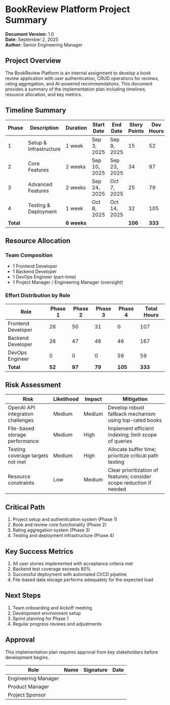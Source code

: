 # BookReview Platform Project Summary

**Document Version:** 1.0  
**Date:** September 2, 2025  
**Author:** Senior Engineering Manager  

## Project Overview

The BookReview Platform is an internal assignment to develop a book review application with user authentication, CRUD operations for reviews, rating aggregation, and AI-powered recommendations. This document provides a summary of the implementation plan including timelines, resource allocation, and key metrics.

## Timeline Summary

| Phase | Description | Duration | Start Date | End Date | Story Points | Dev Hours |
|-------|-------------|----------|------------|----------|--------------|-----------|
| 1 | Setup & Infrastructure | 1 week | Sep 3, 2025 | Sep 9, 2025 | 15 | 52 |
| 2 | Core Features | 2 weeks | Sep 10, 2025 | Sep 23, 2025 | 34 | 97 |
| 3 | Advanced Features | 2 weeks | Sep 24, 2025 | Oct 7, 2025 | 25 | 79 |
| 4 | Testing & Deployment | 1 week | Oct 8, 2025 | Oct 14, 2025 | 32 | 105 |
| **Total** | | **6 weeks** | | | **106** | **333** |

## Resource Allocation

### Team Composition

- 1 Frontend Developer
- 1 Backend Developer
- 1 DevOps Engineer (part-time)
- 1 Project Manager / Engineering Manager (oversight)

### Effort Distribution by Role

| Role | Phase 1 | Phase 2 | Phase 3 | Phase 4 | Total Hours |
|------|---------|---------|---------|---------|-------------|
| Frontend Developer | 26 | 50 | 31 | 0 | 107 |
| Backend Developer | 26 | 47 | 48 | 46 | 167 |
| DevOps Engineer | 0 | 0 | 0 | 59 | 59 |
| **Total** | **52** | **97** | **79** | **105** | **333** |

## Risk Assessment

| Risk | Likelihood | Impact | Mitigation |
|------|------------|--------|------------|
| OpenAI API integration challenges | Medium | Medium | Develop robust fallback mechanism using top-rated books |
| File-based storage performance | Medium | High | Implement efficient indexing; limit scope of queries |
| Testing coverage targets not met | Medium | High | Allocate buffer time; prioritize critical path testing |
| Resource constraints | Low | Medium | Clear prioritization of features; consider scope reduction if needed |

## Critical Path

1. Project setup and authentication system (Phase 1)
2. Book and review core functionality (Phase 2)
3. Rating aggregation system (Phase 3)
4. Testing and deployment infrastructure (Phase 4)

## Key Success Metrics

1. All user stories implemented with acceptance criteria met
2. Backend test coverage exceeds 80%
3. Successful deployment with automated CI/CD pipeline
4. File-based data storage performs adequately for the expected load

## Next Steps

1. Team onboarding and kickoff meeting
2. Development environment setup
3. Sprint planning for Phase 1
4. Regular progress reviews and adjustments

## Approval

This implementation plan requires approval from key stakeholders before development begins.

| Role | Name | Signature | Date |
|------|------|-----------|------|
| Engineering Manager |  |  |  |
| Product Manager |  |  |  |
| Project Sponsor |  |  |  |
